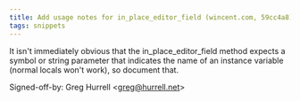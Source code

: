 ```yaml
---
title: Add usage notes for in_place_editor_field (wincent.com, 59cc4a8)
tags: snippets
---
```


It isn't immediately obvious that the in_place_editor_field method expects a symbol or string parameter that indicates the name of an instance variable (normal locals won't work), so document that.

Signed-off-by: Greg Hurrell &lt;greg@hurrell.net&gt;
